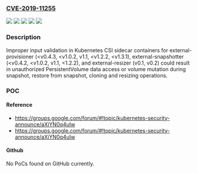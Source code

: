 ### [CVE-2019-11255](https://cve.mitre.org/cgi-bin/cvename.cgi?name=CVE-2019-11255)
![](https://img.shields.io/static/v1?label=Product&message=kubernetes-csi%20external-provisioner&color=blue)
![](https://img.shields.io/static/v1?label=Product&message=kubernetes-csi%20external-resizer&color=blue)
![](https://img.shields.io/static/v1?label=Product&message=kubernetes-csi%20external-snapshotter&color=blue)
![](https://img.shields.io/static/v1?label=Version&message=v1.14%3C%20prior%20to%200.4.3%20&color=brighgreen)
![](https://img.shields.io/static/v1?label=Vulnerability&message=CWE-20%20Improper%20Input%20Validation&color=brighgreen)

### Description

Improper input validation in Kubernetes CSI sidecar containers for external-provisioner (<v0.4.3, <v1.0.2, v1.1, <v1.2.2, <v1.3.1), external-snapshotter (<v0.4.2, <v1.0.2, v1.1, <1.2.2), and external-resizer (v0.1, v0.2) could result in unauthorized PersistentVolume data access or volume mutation during snapshot, restore from snapshot, cloning and resizing operations.

### POC

#### Reference
- https://groups.google.com/forum/#!topic/kubernetes-security-announce/aXiYN0q4uIw
- https://groups.google.com/forum/#!topic/kubernetes-security-announce/aXiYN0q4uIw

#### Github
No PoCs found on GitHub currently.


